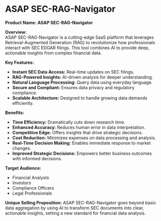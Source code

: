 # ASAP SEC-RAG-Navigator

**Product Name:** **ASAP SEC-RAG-Navigator**

**Overview:**  
ASAP SEC-RAG-Navigator is a cutting-edge SaaS platform that leverages Retrieval-Augmented Generation (RAG) to revolutionize how professionals interact with SEC EDGAR filings. This tool combines AI to provide deep, actionable insights from complex financial data.

**Key Features:**
- **Instant SEC Data Access:** Real-time updates on SEC filings.
- **RAG-Powered Insights:** AI-driven analysis for deeper understanding.
- **Natural Language Processing:** Query data using everyday language.
- **Secure and Compliant:** Ensures data privacy and regulatory compliance.
- **Scalable Architecture:** Designed to handle growing data demands efficiently.

**Benefits:**
- **Time Efficiency:** Dramatically cuts down research time.
- **Enhanced Accuracy:** Reduces human error in data interpretation.
- **Competitive Edge:** Offers insights that drive strategic decisions.
- **Cost Reduction:** Minimizes expenses on data processing and analysis.
- **Real-Time Decision Making:** Enables immediate response to market changes.
- **Improved Strategic Decisions:** Empowers better business outcomes with informed decisions.

**Target Audience:**
- Financial Analysts
- Investors
- Compliance Officers
- Legal Professionals

**Unique Selling Proposition:**
ASAP SEC-RAG-Navigator goes beyond basic data aggregation by using AI to transform SEC documents into clear, actionable insights, setting a new standard for financial data analysis.